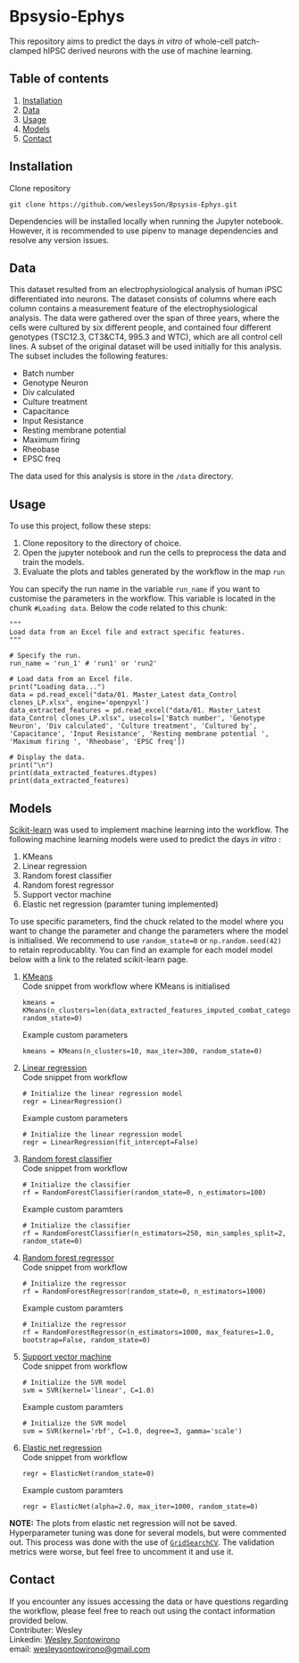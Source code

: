 # Bpsysio-Ephys
This repository aims to predict the days _in vitro_ of whole-cell patch-clamped hIPSC derived neurons with the use of machine learning.

## Table of contents
1. [Installation](#installation)
2. [Data](#data)
3. [Usage](#usage)
4. [Models](#models)
5. [Contact](#contact)

## Installation
Clone repository
```
git clone https://github.com/wesleysSon/Bpsysio-Ephys.git
```
Dependencies will be installed locally when running the Jupyter notebook. However, it is recommended to use pipenv to manage dependencies and resolve any version issues.

## Data
This dataset resulted from an electrophysiological analysis of human iPSC differentiated into neurons. The dataset consists of columns where each column contains a measurement feature of the electrophysiological analysis. The data were gathered over the span of three years, where the cells were cultured by six different people, and contained four different genotypes (TSC12.3, CT3&CT4, 995.3 and WTC), which are all control cell lines. A subset of the original dataset will be used initially for this analysis. \
The subset includes the following features: 
* Batch number
* Genotype Neuron
* Div calculated
* Culture treatment
* Capacitance
* Input Resistance
* Resting membrane potential
* Maximum firing
* Rheobase
* EPSC freq

The data used for this analysis is store in the `/data` directory. 

## Usage
To use this project, follow these steps:
1. Clone repository to the directory of choice.
2. Open the jupyter notebook and run the cells to preprocess the data and train the models.
3. Evaluate the plots and tables generated by the workflow in the map `run`

You can specify the run name in the variable `run_name` if you want to customise the parameters in the workflow. This variable is located in the chunk `#Loading data`. Below the code related to this chunk: 
```
"""
Load data from an Excel file and extract specific features.
"""

# Specify the run. 
run_name = 'run_1' # 'run1' or 'run2'

# Load data from an Excel file.
print("Loading data...")
data = pd.read_excel("data/01. Master_Latest data_Control clones_LP.xlsx", engine='openpyxl')
data_extracted_features = pd.read_excel("data/01. Master_Latest data_Control clones_LP.xlsx", usecols=['Batch number', 'Genotype Neuron', 'Div calculated', 'Culture treatment', 'Cultured by', 'Capacitance', 'Input Resistance', 'Resting membrane potential ', 'Maximum firing ', 'Rheobase', 'EPSC freq'])

# Display the data.
print("\n")
print(data_extracted_features.dtypes)
print(data_extracted_features)
```

## Models
[Scikit-learn](https://scikit-learn.org/stable/index.html) was used to implement machine learning into the workflow. The following machine learning models were used to predict the days _in vitro_ : 
1. KMeans
2. Linear regression
3. Random forest classifier
4. Random forest regressor
5. Support vector machine
6. Elastic net regression (paramter tuning implemented)

To use specific parameters, find the chuck related to the model where you want to change the parameter and change the parameters where the model is initialised. We recommend to use `random_state=0` or `np.random.seed(42)` to retain reproducablity. You can find an example for each model model below with a link to the related scikit-learn page.

1. [KMeans](https://scikit-learn.org/stable/modules/generated/sklearn.cluster.KMeans.html) \
   Code snippet from workflow where KMeans is initialised
   ```
   kmeans = KMeans(n_clusters=len(data_extracted_features_imputed_combat_categorical[feature].unique()), random_state=0)
   ```
   Example custom parameters
   ```
   kmeans = KMeans(n_clusters=10, max_iter=300, random_state=0)
   ```
2. [Linear regression](https://scikit-learn.org/stable/modules/generated/sklearn.linear_model.LinearRegression.html) \
   Code snippet from workflow
   ```
   # Initialize the linear regression model
   regr = LinearRegression() 
   ```
   Example custom parameters
   ```
   # Initialize the linear regression model
   regr = LinearRegression(fit_intercept=False)
   ```
3. [Random forest classifier](https://scikit-learn.org/stable/modules/generated/sklearn.ensemble.RandomForestClassifier.html) \
   Code snippet from workflow
   ```
   # Initialize the classifier
   rf = RandomForestClassifier(random_state=0, n_estimators=100)
   ```
   Example custom paramters
   ```
   # Initialize the classifier
   rf = RandomForestClassifier(n_estimators=250, min_samples_split=2, random_state=0)
   ```
4. [Random forest regressor](https://scikit-learn.org/stable/modules/generated/sklearn.ensemble.RandomForestRegressor.html) \
   Code snippet from workflow
   ```
   # Initialize the regressor
   rf = RandomForestRegressor(random_state=0, n_estimators=1000)
   ```
   Example custom paramters
   ```
   # Initialize the regressor
   rf = RandomForestRegressor(n_estimators=1000, max_features=1.0, bootstrap=False, random_state=0)
   ```
5. [Support vector machine](https://scikit-learn.org/stable/modules/generated/sklearn.svm.SVR.html#svr) \
   Code snippet from workflow
   ```
   # Initialize the SVR model
   svm = SVR(kernel='linear', C=1.0)
   ```
   Example custom paramters
   ```
   # Initialize the SVR model
   svm = SVR(kernel='rbf', C=1.0, degree=3, gamma='scale')
   ```  
6. [Elastic net regression](https://scikit-learn.org/stable/modules/generated/sklearn.linear_model.ElasticNet.html) \
   Code snippet from workflow
   ```
   regr = ElasticNet(random_state=0)
   ```
   Example custom paramters
   ```
   regr = ElasticNet(alpha=2.0, max_iter=1000, random_state=0)
   ```     

**NOTE:** The plots from elastic net regression will not be saved. Hyperparameter tuning was done for several models, but were commented out. This process was done with the use of [`GridSearchCV`](https://scikit-learn.org/stable/modules/generated/sklearn.model_selection.GridSearchCV.html). The validation metrics were worse, but feel free to uncomment it and use it.

## Contact
If you encounter any issues accessing the data or have questions regarding the workflow, please feel free to reach out using the contact information provided below.
\
Contributer: Wesley
\
Linkedin: [Wesley Sontowirono](https://www.linkedin.com/in/wesley-sontowirono-810164165/)
\
email: wesleysontowirono@gmail.com
